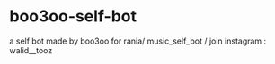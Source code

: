 # boo3oo-self-bot
a self bot made by boo3oo for rania/  music_self_bot / join instagram : walid__tooz
